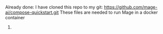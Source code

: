 Already done:
I have cloned this repo to my git: https://github.com/mage-ai/compose-quickstart.git
These files are needed to run Mage in a docker container

1. 
